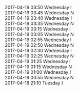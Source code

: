2017-04-19 03:50 Wednesday  I  
2017-04-19 03:45 Wednesday  N  
2017-04-19 03:40 Wednesday  I  
2017-04-19 03:35 Wednesday  N  
2017-04-19 03:15 Wednesday  I  
2017-04-19 03:05 Wednesday  N  
2017-04-19 02:55 Wednesday  I  
2017-04-19 02:50 Wednesday  N  
2017-04-19 02:30 Wednesday  I  
2017-04-19 02:25 Wednesday  N  
2017-04-19 01:25 Wednesday  I  
2017-04-19 01:15 Wednesday  N  
2017-04-19 01:00 Wednesday  I  
2017-04-19 00:55 Wednesday  N  
2017-04-18 21:10 Tuesday  I  
